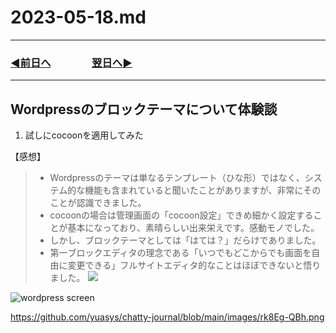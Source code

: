 # 2023-05-18.md

---
### [◀️前日へ](https://github.com/yuasys/chatty-journal/blob/main/2023/05/2023-05-17.md)&emsp;&emsp;&emsp;&emsp;[翌日へ▶️](https://github.com/yuasys/chatty-journal/blob/main/2023/05/2023-05-19.md)
---

Wordpressのブロックテーマについて体験談
---
1. 試しにcocoonを適用してみた

【感想】
>  - Wordpressのテーマは単なるテンプレート（ひな形）ではなく、システム的な機能も含まれていると聞いたことがありますが、非常にそのことが認識できました。
>  - cocoonの場合は管理画面の「cocoon設定」できめ細かく設定することが基本になっており、素晴らしい出来栄えです。感動モノでした。
>  - しかし、ブロックテーマとしては「はては？」だらけでありました。
>  - 第一ブロックエディタの理念である「いつでもどこからでも画面を自由に変更できる」フルサイトエディタ的なことはほぼできないと悟りました。
> ![]([https://hackmd.io/_uploads/rk8Eg-QBh.png](https://github.com/yuasys/chatty-journal/blob/main/images/rk8Eg-QBh.png))
> 
<img src="[https://hackmd.io/_uploads/rk8Eg-QBh.png](https://github.com/yuasys/chatty-journal/blob/main/images/rk8Eg-QBh.png)" alt="wordpress screen">

https://github.com/yuasys/chatty-journal/blob/main/images/rk8Eg-QBh.png






